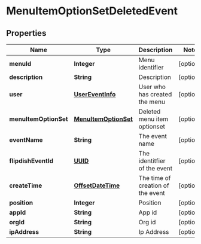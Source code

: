 
# MenuItemOptionSetDeletedEvent

## Properties
Name | Type | Description | Notes
------------ | ------------- | ------------- | -------------
**menuId** | **Integer** | Menu identifier |  [optional]
**description** | **String** | Description |  [optional]
**user** | [**UserEventInfo**](UserEventInfo.md) | User who has created the menu |  [optional]
**menuItemOptionSet** | [**MenuItemOptionSet**](MenuItemOptionSet.md) | Deleted menu item optionset |  [optional]
**eventName** | **String** | The event name |  [optional]
**flipdishEventId** | [**UUID**](UUID.md) | The identitfier of the event |  [optional]
**createTime** | [**OffsetDateTime**](OffsetDateTime.md) | The time of creation of the event |  [optional]
**position** | **Integer** | Position |  [optional]
**appId** | **String** | App id |  [optional]
**orgId** | **String** | Org id |  [optional]
**ipAddress** | **String** | Ip Address |  [optional]



